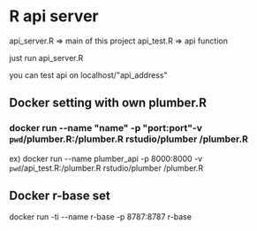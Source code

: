
# R api server


api_server.R => main of this project
api_test.R => api function

just run api_server.R

you can test api on localhost/"api_address"


## Docker setting with own plumber.R
### docker run --name "name" -p "port:port"-v `pwd`/plumber.R:/plumber.R rstudio/plumber /plumber.R

ex) docker run --name plumber_api -p 8000:8000 -v `pwd`/api_test.R:/plumber.R rstudio/plumber /plumber.R

## Docker r-base set
docker run -ti --name r-base -p 8787:8787 r-base
